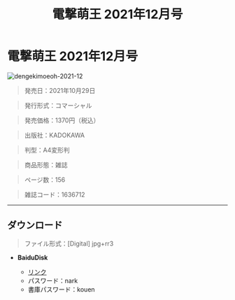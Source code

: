 ﻿---
layout: mypost
title: 	電撃萌王 2021年12月号
categories: [角川書店]
---

# 電撃萌王 2021年12月号

![dengekimoeoh-2021-12](dengekimoeoh-2021-12-Cover.jpg)


> 発売日：2021年10月29日

> 発行形式：コマーシャル

> 発売価格：1370円（税込）

> 出版社：KADOKAWA

> 判型：A4変形判

> 商品形態：雑誌

> ページ数：156

> 雑誌コード：1636712

---
## ダウンロード
> ファイル形式：[Digital] jpg+rr3

  - **BaiduDisk**

    - [リンク](https://pan.baidu.com/s/1PjANASMn8Ex4cFU0JGXWqA)
    - パスワード：nark
    - 書庫パスワード：kouen
